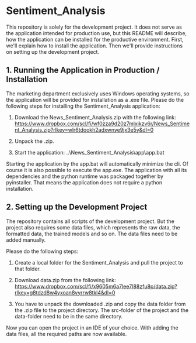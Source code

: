 # Sentiment_Analysis
This repository is solely for the development project. It does not serve as the application intended for production use, but this README will describe, how the application can be installed for the productive environment. 
First, we'll explain how to install the application. Then we'll provide instructions on setting up the development project.

## 1. Running the Application in Production / Installation
The marketing department exclusively uses Windows operating systems, so the application will be provided for installation as a .exe file.
Please do the following steps for installing the Sentiment_Analysis application:

1. Download the News_Sentiment_Analysis.zip with the following link:
   https://www.dropbox.com/scl/fi/wf0zza9d20z7mlxikzv6r/News_Sentiment_Analysis.zip?rlkey=wlr6tdookh2adxwnye9jx3e5y&dl=0

2. Unpack the .zip.

3. Start the application: ..\News_Sentiment_Analysis\app\app.bat

Starting the application by the app.bat will automatically minimize the cli. Of course it is also possible to execute the app.exe.
The application with all its dependencies and the python runtime was packaged together by pyinstaller. That means the application does not require a python installation.


## 2. Setting up the Development Project
The repository contains all scripts of the development project. 
But the project also requires some data files, which represents the raw data, the formatted data, the trained models and so on.
The data files need to be added manually.

Please do the following steps:

1. Create a local folder for the Sentiment_Analysis and pull the project to that folder.

2. Download data.zip from the following link: 
   https://www.dropbox.com/scl/fi/x9605m6a7lee7l88zfu8p/data.zip?rlkey=g8tdzd8w4yxoan8vyrrw8tkl4&dl=0

3. You have to unpack the downloaded .zip and copy the data folder from the .zip file to the project directory.
   The src-folder of the project and the data-folder need to be in the same directory.
   
Now you can open the project in an IDE of your choice. With adding the data files, all the required paths are now available.
